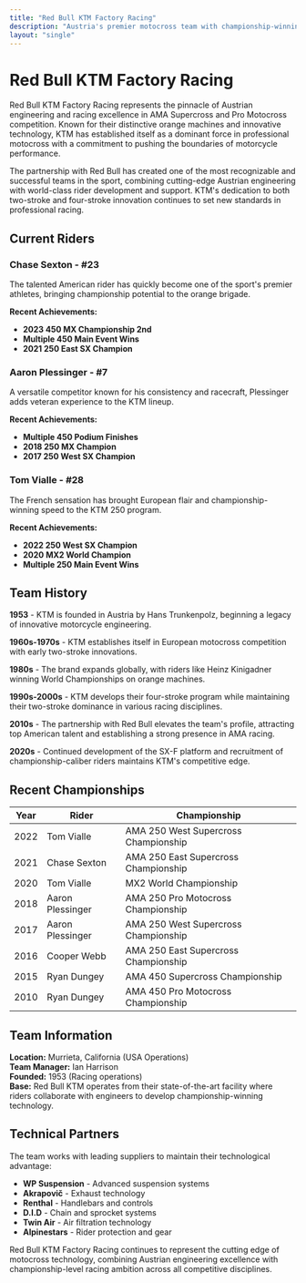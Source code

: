 ```yaml
---
title: "Red Bull KTM Factory Racing"
description: "Austria's premier motocross team with championship-winning tradition in AMA Supercross and Motocross"
layout: "single"
---
```


# Red Bull KTM Factory Racing

Red Bull KTM Factory Racing represents the pinnacle of Austrian engineering and racing excellence in AMA Supercross and Pro Motocross competition. Known for their distinctive orange machines and innovative technology, KTM has established itself as a dominant force in professional motocross with a commitment to pushing the boundaries of motorcycle performance.

The partnership with Red Bull has created one of the most recognizable and successful teams in the sport, combining cutting-edge Austrian engineering with world-class rider development and support. KTM's dedication to both two-stroke and four-stroke innovation continues to set new standards in professional racing.

## Current Riders

### Chase Sexton - #23
The talented American rider has quickly become one of the sport's premier athletes, bringing championship potential to the orange brigade.

**Recent Achievements:**
- **2023 450 MX Championship 2nd**
- **Multiple 450 Main Event Wins**
- **2021 250 East SX Champion**

### Aaron Plessinger - #7
A versatile competitor known for his consistency and racecraft, Plessinger adds veteran experience to the KTM lineup.

**Recent Achievements:**
- **Multiple 450 Podium Finishes**
- **2018 250 MX Champion**
- **2017 250 West SX Champion**

### Tom Vialle - #28
The French sensation has brought European flair and championship-winning speed to the KTM 250 program.

**Recent Achievements:**
- **2022 250 West SX Champion**
- **2020 MX2 World Champion**
- **Multiple 250 Main Event Wins**

## Team History

**1953** - KTM is founded in Austria by Hans Trunkenpolz, beginning a legacy of innovative motorcycle engineering.

**1960s-1970s** - KTM establishes itself in European motocross competition with early two-stroke innovations.

**1980s** - The brand expands globally, with riders like Heinz Kinigadner winning World Championships on orange machines.

**1990s-2000s** - KTM develops their four-stroke program while maintaining their two-stroke dominance in various racing disciplines.

**2010s** - The partnership with Red Bull elevates the team's profile, attracting top American talent and establishing a strong presence in AMA racing.

**2020s** - Continued development of the SX-F platform and recruitment of championship-caliber riders maintains KTM's competitive edge.

## Recent Championships

| Year | Rider | Championship |
|------|-------|-------------|
| 2022 | Tom Vialle | AMA 250 West Supercross Championship |
| 2021 | Chase Sexton | AMA 250 East Supercross Championship |
| 2020 | Tom Vialle | MX2 World Championship |
| 2018 | Aaron Plessinger | AMA 250 Pro Motocross Championship |
| 2017 | Aaron Plessinger | AMA 250 West Supercross Championship |
| 2016 | Cooper Webb | AMA 250 East Supercross Championship |
| 2015 | Ryan Dungey | AMA 450 Supercross Championship |
| 2010 | Ryan Dungey | AMA 450 Pro Motocross Championship |

## Team Information

**Location:** Murrieta, California (USA Operations)  
**Team Manager:** Ian Harrison  
**Founded:** 1953 (Racing operations)  
**Base:** Red Bull KTM operates from their state-of-the-art facility where riders collaborate with engineers to develop championship-winning technology.

## Technical Partners

The team works with leading suppliers to maintain their technological advantage:

- **WP Suspension** - Advanced suspension systems
- **Akrapovič** - Exhaust technology
- **Renthal** - Handlebars and controls
- **D.I.D** - Chain and sprocket systems
- **Twin Air** - Air filtration technology
- **Alpinestars** - Rider protection and gear

Red Bull KTM Factory Racing continues to represent the cutting edge of motocross technology, combining Austrian engineering excellence with championship-level racing ambition across all competitive disciplines.